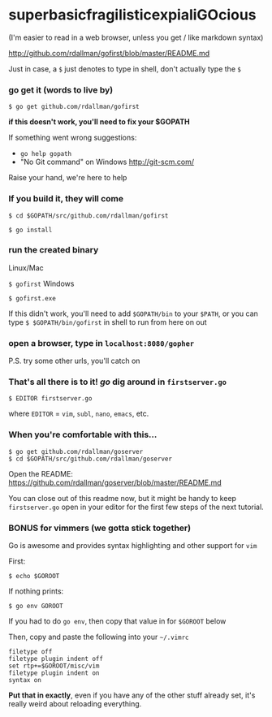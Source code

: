 # superbasicfragilisticexpialiGOcious

(I'm easier to read in a web browser, unless you get / like markdown syntax)

<http://github.com/rdallman/gofirst/blob/master/README.md>

Just in case, a `$` just denotes to type in shell, don't actually type the `$`

### go get it (words to live by)

`
$ go get github.com/rdallman/gofirst
`

__if this doesn't work, you'll need to fix your $GOPATH__

If something went wrong suggestions:

* `go help gopath`
* "No Git command" on Windows <http://git-scm.com/>

Raise your hand, we're here to help


### If you build it, they will come

`
$ cd $GOPATH/src/github.com/rdallman/gofirst
`

`
$ go install
`

### run the created binary

Linux/Mac

`
$ gofirst
`
Windows

`
$ gofirst.exe
`

If this didn't work, you'll need to add `$GOPATH/bin` to your `$PATH`, or
you can type `$ $GOPATH/bin/gofirst` in shell to run from here on out

### open a browser, type in `localhost:8080/gopher`

P.S. try some other urls, you'll catch on

### That's all there is to it! _go_ dig around in `firstserver.go`

`
$ EDITOR firstserver.go
`

where `EDITOR` = `vim`, `subl`, `nano`, `emacs`, etc.

### When you're comfortable with this...

```
$ go get github.com/rdallman/goserver
$ cd $GOPATH/src/github.com/rdallman/goserver
```

Open the README: <https://github.com/rdallman/goserver/blob/master/README.md>

You can close out of this readme now, but it might be handy to keep `firstserver.go` open in your
editor for the first few steps of the next tutorial.

### BONUS for vimmers (we gotta stick together)

Go is awesome and provides syntax highlighting and other support for `vim`

First:

`
$ echo $GOROOT
`

If nothing prints:

`
$ go env GOROOT
`

If you had to do `go env`, then copy that value in for `$GOROOT` below

Then, copy and paste the following into your `~/.vimrc`

```
filetype off
filetype plugin indent off
set rtp+=$GOROOT/misc/vim
filetype plugin indent on
syntax on
```

__Put that in exactly__, even if you have any of the other stuff already set, it's 
really weird about reloading everything.
